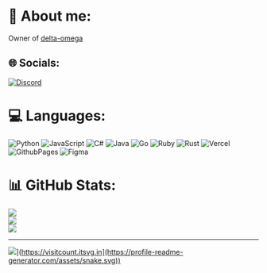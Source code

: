 # 💫 About me:
Owner of [delta-omega](https://dsc.gg/delta-omega)


## 🌐 Socials:
[![Discord](https://img.shields.io/badge/Discord-%237289DA.svg?logo=discord&logoColor=white)](https://dsc.gg/delta-omega) 

# 💻 Languages:
![Python](https://img.shields.io/badge/python-3670A0?style=for-the-badge&logo=python&logoColor=ffdd54) ![JavaScript](https://img.shields.io/badge/javascript-%23323330.svg?style=for-the-badge&logo=javascript&logoColor=%23F7DF1E) ![C#](https://img.shields.io/badge/c%23-%23239120.svg?style=for-the-badge&logo=csharp&logoColor=white) ![Java](https://img.shields.io/badge/java-%23ED8B00.svg?style=for-the-badge&logo=openjdk&logoColor=white) ![Go](https://img.shields.io/badge/go-%2300ADD8.svg?style=for-the-badge&logo=go&logoColor=white) ![Ruby](https://img.shields.io/badge/ruby-%23CC342D.svg?style=for-the-badge&logo=ruby&logoColor=white) ![Rust](https://img.shields.io/badge/rust-%23000000.svg?style=for-the-badge&logo=rust&logoColor=white) ![Vercel](https://img.shields.io/badge/vercel-%23000000.svg?style=for-the-badge&logo=vercel&logoColor=white) ![GithubPages](https://img.shields.io/badge/github%20pages-121013?style=for-the-badge&logo=github&logoColor=white) ![Figma](https://img.shields.io/badge/figma-%23F24E1E.svg?style=for-the-badge&logo=figma&logoColor=white)
# 📊 GitHub Stats:
![](https://github-readme-stats.vercel.app/api?username=Delta-0mega&theme=dark&hide_border=false&include_all_commits=false&count_private=false)<br/>
![](https://github-readme-streak-stats.herokuapp.com/?user=Delta-0mega&theme=dark&hide_border=false)<br/>
![](https://github-readme-stats.vercel.app/api/top-langs/?username=Delta-0mega&theme=dark&hide_border=false&include_all_commits=false&count_private=false&layout=compact)

---
![]([https://visitcount.itsvg.in/api?id=Delta-0mega&icon=0&color=0)](https://visitcount.itsvg.in](https://profile-readme-generator.com/assets/snake.svg))

<!-- Proudly created with GPRM ( https://gprm.itsvg.in ) -->
